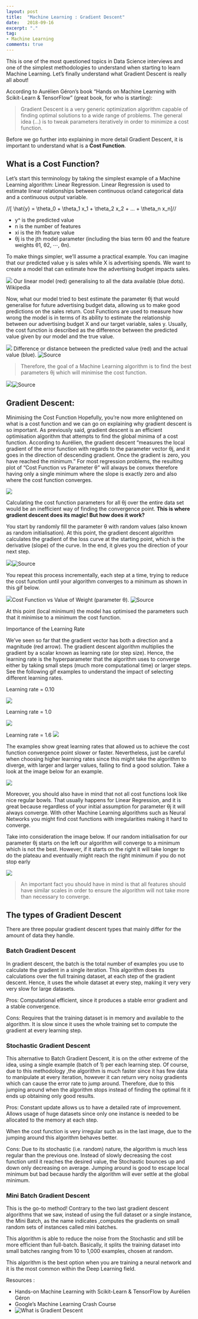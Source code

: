 ```yaml
---
layout: post
title:  "Machine Learning : Gradient Descent"
date:   2018-09-16
excerpt: "."
tag:
- Machine Learning
comments: true
---
```


This is one of the most questioned topics in Data Science interviews and one of the simplest methodologies to understand when starting to learn Machine Learning. Let’s finally understand what Gradient Descent is really all about!

According to Aurélien Géron’s book “Hands on Machine Learning with Scikit-Learn & TensorFlow” (great book, for who is starting):

 > Gradient Descent is a very generic optimization algorithm capable of finding optimal solutions to a wide range of problems. The general idea (…) is to tweak parameters iteratively in order to minimize a cost function.

Before we go further into explaining in more detail Gradient Descent, it is important to understand what is a **Cost Function**.

## What is a Cost Function?
Let’s start this terminology by taking the simplest example of a Machine Learning algorithm: Linear Regression. Linear Regression is used to estimate linear relationships between continuous or/and categorical data and a continuous output variable.

//[ \hat{y} = \theta_0 + \theta_1 x_1 + \theta_2 x_2 + ... + \theta_n x_n]//

- y^ is the predicted value
- n is the number of features
- xi is the ith feature value
- θj is the jth model parameter (including the bias term θ0 and the feature weights θ1, θ2, ⋯, θn).

To make things simpler, we’ll assume a practical example. You can imagine that our predicted value y is sales while X is advertising spends. We want to create a model that can estimate how the advertising budget impacts sales.

![](https://cdn-images-1.medium.com/max/800/0*WE6CHQ_5DcwxIXVX.png)
Our linear model (red) generalising to all the data available (blue dots). Wikipedia

Now, what our model tried to best estimate the parameter θj that would generalise for future advertising budget data, allowing us to make good predictions on the sales return. Cost Functions are used to measure how wrong the model is in terms of its ability to estimate the relationship between our advertising budget X and our target variable, sales y. Usually, the cost function is described as the difference between the predicted value given by our model and the true value.

![](https://cdn-images-1.medium.com/max/800/1*oXPGYqgTeIn0Ey3SWgkbsA.jpeg)
Difference or distance between the predicted value (red) and the actual value (blue). ![Source](https://towardsdatascience.com/simple-linear-regression-2421076a5892)


> Therefore, the goal of a Machine Learning algorithm is to find the best parameters θj which will minimise the cost function.

![](https://cdn-images-1.medium.com/max/800/1*XigwiTBItRFWwcW5H6ug2A.png)![Source](https://developers.google.com/machine-learning/crash-course/reducing-loss/an-iterative-approach#ml-block-diagram)

## Gradient Descent: 
Minimising the Cost Function
Hopefully, you’re now more enlightened on what is a cost function and we can go on explaining why gradient descent is so important. As previously said, gradient descent is an efficient optimisation algorithm that attempts to find the global minima of a cost function. According to Aurélien, the gradient descent “measures the local gradient of the error function with regards to the parameter vector θj, and it goes in the direction of descending gradient. Once the gradient is zero, you have reached the minimum.” For most regression problems, the resulting plot of “Cost Function vs Parameter θ” will always be convex therefore having only a single minimum where the slope is exactly zero and also where the cost function converges.

![](https://cdn-images-1.medium.com/max/800/1*pWeXDYsXgL0GuX8pbIl5QA.png)

Calculating the cost function parameters for all θj over the entire data set would be an inefficient way of finding the convergence point. **This is where gradient descent does its magic! But how does it work?**

You start by randomly fill the parameter θ with random values (also known as random initialisation). At this point, the gradient descent algorithm calculates the gradient of the loss curve at the starting point, which is the derivative (slope) of the curve. In the end, it gives you the direction of your next step.

![](https://cdn-images-1.medium.com/max/800/1*WM2pDoJI8XMiCPmm1J4r8A.png)![Source](https://developers.google.com/machine-learning/crash-course/reducing-loss/gradient-descent)

You repeat this process incrementally, each step at a time, trying to reduce the cost function until your algorithm converges to a minimum as shown in this gif below.

![](https://cdn-images-1.medium.com/max/800/0*25f0lTBwj-PFvm66.gif)Cost Function vs Value of Weight (parameter θ). ![Source](https://developers.google.com/machine-learning/crash-course/fitter/graph)

At this point (local minimum) the model has optimised the parameters such that it minimise to a minimum the cost function.

Importance of the Learning Rate

We’ve seen so far that the gradient vector has both a direction and a magnitude (red arrow). The gradient descent algorithm multiplies the gradient by a scalar known as learning rate (or step size). Hence, the learning rate is the hyperparameter that the algorithm uses to converge either by taking small steps (much more computational time) or larger steps. See the following gif examples to understand the impact of selecting different learning rates.

Learning rate = 0.10

![](https://cdn-images-1.medium.com/max/1000/0*En4lt8S2kEwtSkjV.gif)

Learning rate = 1.0

![](https://cdn-images-1.medium.com/max/800/0*Qlv8qC8CGS8alBjf.gif)

Learning rate = 1.6
![](https://cdn-images-1.medium.com/max/1000/0*HF7mFEjKtGfn6HxW.gif)

The examples show great learning rates that allowed us to achieve the cost function convergence point slower or faster. Nevertheless, just be careful when choosing higher learning rates since this might take the algorithm to diverge, with larger and larger values, failing to find a good solution. Take a look at the image below for an example.

![](https://cdn-images-1.medium.com/max/800/0*QwE8M4MupSdqA3M4.png)

Moreover, you should also have in mind that not all cost functions look like nice regular bowls. That usually happens for Linear Regression, and it is great because regardless of your initial assumption for parameter θj it will always converge. With other Machine Learning algorithms such as Neural Networks you might find cost functions with irregularities making it hard to converge.

Take into consideration the image below. If our random initialisation for our parameter θj starts on the left our algorithm will converge to a minimum which is not the best. However, if it starts on the right it will take longer to do the plateau and eventually might reach the right minimum if you do not stop early

![](https://cdn-images-1.medium.com/max/800/0*hsnJ0zBOdq6G_o8J)

> An important fact you should have in mind is that all features should have similar scales in order to ensure the algorithm will not take more than necessary to converge.

## The types of Gradient Descent
There are three popular gradient descent types that mainly differ for the amount of data they handle.

### Batch Gradient Descent
In gradient descent, the batch is the total number of examples you use to calculate the gradient in a single iteration. This algorithm does its calculations over the full training dataset, at each step of the gradient descent. Hence, it uses the whole dataset at every step, making it very very very slow for large datasets.

Pros: Computational efficient, since it produces a stable error gradient and a stable convergence.

Cons: Requires that the training dataset is in memory and available to the algorithm. It is slow since it uses the whole training set to compute the gradient at every learning step.

### Stochastic Gradient Descent
This alternative to Batch Gradient Descent, it is on the other extreme of the idea, using a single example (batch of 1) per each learning step. Of course, due to this methodology ,the algorithm is much faster since it has few data to manipulate at every iteration, however it can return very noisy gradients which can cause the error rate to jump around. Therefore, due to this jumping around when the algorithm stops instead of finding the optimal fit it ends up obtaining only good results.

Pros: Constant update allows us to have a detailed rate of improvement. Allows usage of huge datasets since only one instance is needed to be allocated to the memory at each step.

When the cost function is very irregular such as in the last image, due to the jumping around this algorithm behaves better.

Cons: Due to its stochastic (i.e. random) nature, the algorithm is much less regular than the previous one. Instead of slowly decreasing the cost function until it reaches the desired value, the Stochastic bounces up and down only decreasing on average. Jumping around is good to escape local minimum but bad because hardly the algorithm will ever settle at the global minimum.

### Mini Batch Gradient Descent
This is the go-to method! Contrary to the two last gradient descent algorithms that we saw, instead of using the full dataset or a single instance, the Mini Batch, as the name indicates ,computes the gradients on small random sets of instances called mini batches.

This algorithm is able to reduce the noise from the Stochastic and still be more efficient than full-batch. Basically, it splits the training dataset into small batches ranging from 10 to 1,000 examples, chosen at random.

This algorithm is the best option when you are training a neural network and it is the most common within the Deep Learning field.

Resources :

- Hands-on Machine Learning with Scikit-Learn & TensorFlow by Aurélien Géron
- Google’s Machine Learning Crash Course
- ![What is Gradient Descent](https://medium.com/diogo-menezes-borges/what-is-gradient-descent-235a6c8d26b0)
